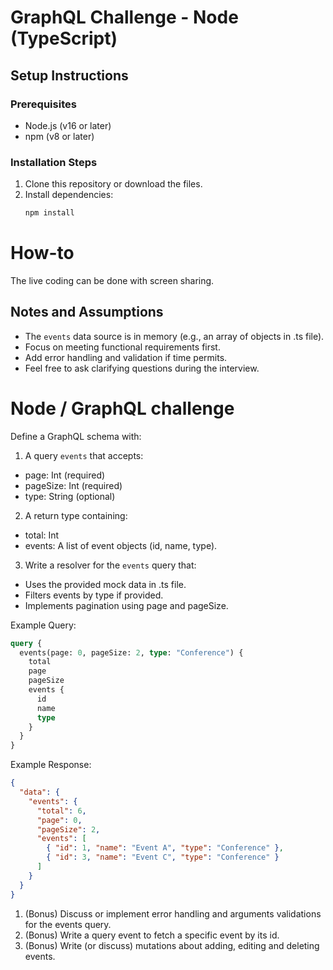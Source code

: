 # GraphQL Challenge - Node (TypeScript)

## Setup Instructions

### Prerequisites
- Node.js (v16 or later)
- npm (v8 or later)

### Installation Steps
1. Clone this repository or download the files.
2. Install dependencies:
   ```bash
   npm install

# How-to

The live coding can be done with screen sharing.

## Notes and Assumptions

- The `events` data source is in memory (e.g., an array of objects in .ts file).
- Focus on meeting functional requirements first.
- Add error handling and validation if time permits.
- Feel free to ask clarifying questions during the interview.

# Node / GraphQL challenge

Define a GraphQL schema with:

1. A query `events` that accepts:
- page: Int (required)
- pageSize: Int (required)
- type: String (optional)

2. A return type containing:
- total: Int
- events: A list of event objects (id, name, type).

3. Write a resolver for the `events` query that:

- Uses the provided mock data in .ts file.
- Filters events by type if provided.
- Implements pagination using page and pageSize.

Example Query:

```graphql
query {
  events(page: 0, pageSize: 2, type: "Conference") {
    total
    page
    pageSize
    events {
      id
      name
      type
    }
  }
}
```

Example Response:

```json
{
  "data": {
    "events": {
      "total": 6,
      "page": 0,
      "pageSize": 2,
      "events": [
        { "id": 1, "name": "Event A", "type": "Conference" },
        { "id": 3, "name": "Event C", "type": "Conference" }
      ]
    }
  }
}
```

1. (Bonus) Discuss or implement error handling and arguments validations for the events query.
2. (Bonus) Write a query event to fetch a specific event by its id.
3. (Bonus) Write (or discuss) mutations about adding, editing and deleting events.